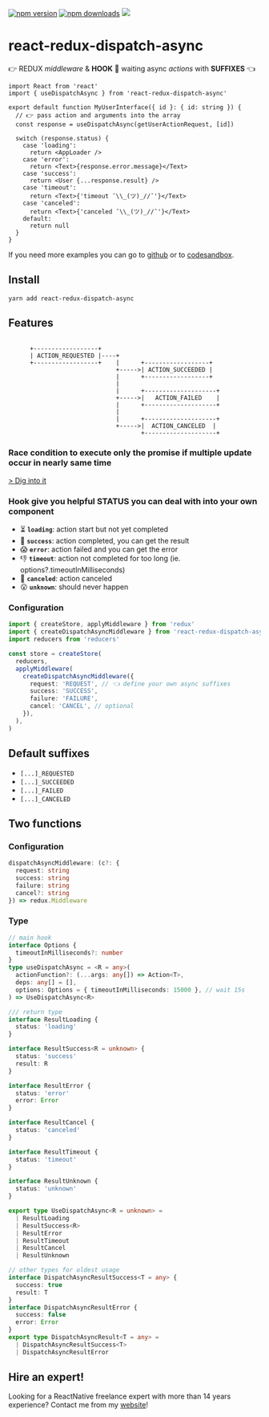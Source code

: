 <p>
  <a href="https://www.npmjs.com/package/react-redux-dispatch-async">
  <img alt="npm version" src="https://badge.fury.io/js/react-redux-dispatch-async.svg"/></a>
    <a href="https://www.npmjs.com/package/react-redux-dispatch-async"><img alt="npm downloads" src="https://img.shields.io/npm/dm/react-redux-dispatch-async.svg"/></a>
  <a href="#hire-an-expert">
      <img src="https://img.shields.io/badge/%F0%9F%92%AA-hire%20an%20expert-brightgreen"/>
    </a>
<p>

# react-redux-dispatch-async

👉 REDUX _middleware_ & **HOOK** 🎉 waiting async _actions_ with **SUFFIXES** 👈

```tsx
import React from 'react'
import { useDispatchAsync } from 'react-redux-dispatch-async'

export default function MyUserInterface({ id }: { id: string }) {
  // 👉 pass action and arguments into the array
  const response = useDispatchAsync(getUserActionRequest, [id])

  switch (response.status) {
    case 'loading':
      return <AppLoader />
    case 'error':
      return <Text>{response.error.message}</Text>
    case 'success':
      return <User {...response.result} />
    case 'timeout':
      return <Text>{'timeout ¯\\_(ツ)_//¯'}</Text>
    case 'canceled':
      return <Text>{'canceled ¯\\_(ツ)_//¯'}</Text>
    default:
      return null
  }
}
```

If you need more examples you can go to [github](https://github.com/xcarpentier/react-redux-dispatch-async-example) or to [codesandbox](https://codesandbox.io/s/react-redux-dispatch-async-rij31?file=/src/UserContainer.tsx).

## Install

`yarn add react-redux-dispatch-async`

## Features
```

      +------------------+
      | ACTION_REQUESTED |----+
      +------------------+    |      +------------------+
                              +----->| ACTION_SUCCEEDED |
                              |      +------------------+
                              |
                              |      +--------------------+
                              +----->|   ACTION_FAILED    |
                              |      +--------------------+
                              |
                              |      +--------------------+
                              +----->|  ACTION_CANCELED  |
                                     +--------------------+
```

### Race condition to execute only the promise if multiple update occur in nearly same time

[> Dig into it](https://github.com/xcarpentier/react-redux-dispatch-async/blob/master/src/useDispatchAsync.ts#L65)

### Hook give you helpful STATUS you can deal with into your own component

- ⏳ **`loading`**: action start but not yet completed
- 👏 **`success`**: action completed, you can get the result
- 😱 **`error`**: action failed and you can get the error
- 👎 **`timeout`**: action not completed for too long (ie. options?.timeoutInMilliseconds)
- 👋 **`canceled`**: action canceled
- 😮 **`unknown`**: should never happen

### Configuration

```ts
import { createStore, applyMiddleware } from 'redux'
import { createDispatchAsyncMiddleware } from 'react-redux-dispatch-async'
import reducers from 'reducers'

const store = createStore(
  reducers,
  applyMiddleware(
    createDispatchAsyncMiddleware({
      request: 'REQUEST', // 👈 define your own async suffixes
      success: 'SUCCESS',
      failure: 'FAILURE',
      cancel: 'CANCEL', // optional
    }),
  ),
)
```

## Default suffixes

- `[...]_REQUESTED`
- `[...]_SUCCEEDED`
- `[...]_FAILED`
- `[...]_CANCELED`

## Two functions

### Configuration

```ts
dispatchAsyncMiddleware: (c?: {
  request: string
  success: string
  failure: string
  cancel?: string
}) => redux.Middleware
```

### Type

```ts
// main hook
interface Options {
  timeoutInMilliseconds?: number
}
type useDispatchAsync = <R = any>(
  actionFunction?: (...args: any[]) => Action<T>,
  deps: any[] = [],
  options: Options = { timeoutInMilliseconds: 15000 }, // wait 15s
) => UseDispatchAsync<R>

/// return type
interface ResultLoading {
  status: 'loading'
}

interface ResultSuccess<R = unknown> {
  status: 'success'
  result: R
}

interface ResultError {
  status: 'error'
  error: Error
}

interface ResultCancel {
  status: 'canceled'
}

interface ResultTimeout {
  status: 'timeout'
}

interface ResultUnknown {
  status: 'unknown'
}

export type UseDispatchAsync<R = unknown> =
  | ResultLoading
  | ResultSuccess<R>
  | ResultError
  | ResultTimeout
  | ResultCancel
  | ResultUnknown

// other types for oldest usage
interface DispatchAsyncResultSuccess<T = any> {
  success: true
  result: T
}
interface DispatchAsyncResultError {
  success: false
  error: Error
}
export type DispatchAsyncResult<T = any> =
  | DispatchAsyncResultSuccess<T>
  | DispatchAsyncResultError
```

## Hire an expert!

Looking for a ReactNative freelance expert with more than 14 years experience? Contact me from my [website](https://xaviercarpentier.com)!
